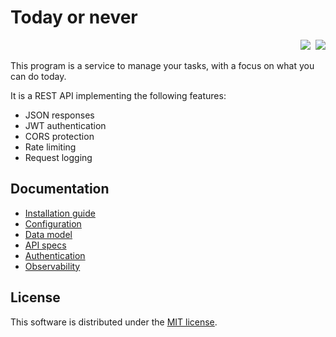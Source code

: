# Today or never

<p align="right">
<a href="https://github.com/pierre-lecocq/todayornever-api/actions/workflows/build.yml" title="Build"><img src="https://github.com/pierre-lecocq/todayornever-api/actions/workflows/build.yml/badge.svg" /></a>&nbsp;&nbsp;<a href="https://github.com/pierre-lecocq/todayornever-api/actions/workflows/tests.yml" title="Tests"><img src="https://github.com/pierre-lecocq/todayornever-api/actions/workflows/tests.yml/badge.svg" /></a>
</p>

This program is a service to manage your tasks, with a focus on what you can do today.

It is a REST API implementing the following features:

- JSON responses
- JWT authentication
- CORS protection
- Rate limiting
- Request logging

## Documentation

- [Installation guide](./docs/install.md)
- [Configuration](./docs/configuration.md)
- [Data model](./docs/model.md)
- [API specs](./docs/api.md)
- [Authentication](./docs/authentication.md)
- [Observability](./docs/observability.md)

## License

This software is distributed under the [MIT license](./LICENSE).
